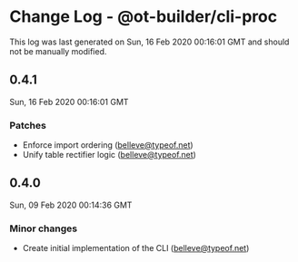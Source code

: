 # Change Log - @ot-builder/cli-proc

This log was last generated on Sun, 16 Feb 2020 00:16:01 GMT and should not be manually modified.

## 0.4.1
Sun, 16 Feb 2020 00:16:01 GMT

### Patches

- Enforce import ordering (belleve@typeof.net)
- Unify table rectifier logic (belleve@typeof.net)
## 0.4.0
Sun, 09 Feb 2020 00:14:36 GMT

### Minor changes

- Create initial implementation of the CLI (belleve@typeof.net)